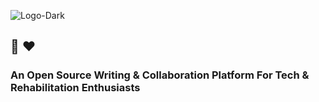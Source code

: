 ![Logo-Dark](https://i.ibb.co/VjztJqb/TTR-DARKsvg-1.jpg)

## :star_struck: :heart:

### An Open Source Writing & Collaboration Platform For Tech & Rehabilitation Enthusiasts

